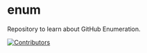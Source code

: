 # enum
Repository to learn about GitHub Enumeration.









































































































































































[![Contributors](https://img.shields.io/badge/Contributors-3-brightgreen)](https://github.com/EurydiceCorp/enum/graphs/contributors)
